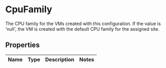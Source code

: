 # CpuFamily

The CPU family for the VMs created with this configuration. If the value is 'null', the VM is created with the default CPU family for the assigned site.
## Properties
| Name | Type | Description | Notes |
| ------------ | ------------- | ------------- | ------------- |


